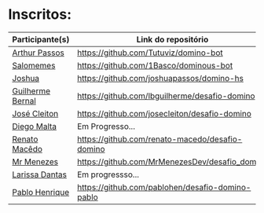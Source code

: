 # Inscritos:

| Participante(s)  | Link do repositório |
| ---------------- | ------------------- |
| [Arthur Passos](https://github.com/Tutuviz) | https://github.com/Tutuviz/domino-bot |
| [Salomemes](https://github.com/1Basco) | https://github.com/1Basco/dominous-bot |
| [Joshua](https://github.com/joshuapassos) | https://github.com/joshuapassos/domino-hs |
| [Guilherme Bernal](https://github.com/lbguilherme) | https://github.com/lbguilherme/desafio-domino |
| [José Cleiton](https://github.com/josecleiton) | https://github.com/josecleiton/desafio-domino |
| [Diego Malta](https://github.com/josecleiton) | Em Progresso... |
| [Renato Macêdo](https://github.com/renato-macedo) | https://github.com/renato-macedo/desafio-domino
| [Mr Menezes](https://github.com/MrMenezesDev) | https://github.com/MrMenezesDev/desafio_domino |
| [Larissa Dantas](https://github.com/RikoKami) | Em progressso... |
| [Pablo Henrique](https://github.com/pablohen) | https://github.com/pablohen/desafio-domino-pablo |

